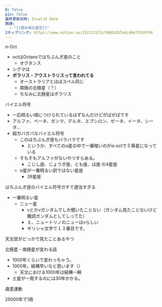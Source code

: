 ```yaml
---
Q: false
pin: false
最終更新日時: Invalid date
関連:
  - "[[南半球の星空]]"
2ホップリンク: https://www.notion.so/1521121f1cf68012b7a4cd4e77419744
---
```

  

  

  

σ-Oct

- octはOctansではちぶんぎ座のこと
    - オクタンス
- シグマは
- **ポラリス・アウストラリスって言われてる**
    - オーストラリアとほぼスペル同じ
    - 南極の北極星（？）
    - ちなみに北極星はポラリス

  

バイエル符号

- 一応明るい順につけられているはずなんだけどがばがばです
- アルファ、ベータ、ガンマ、デルタ、エプシロン、ゼータ、イータ、シータ…
- 超ガバガバなバイエル符号
    - このはちぶんぎ座もバラバラです
        - というか、すべてのα星の中で一番暗いのがα-octで５等星になっている
    - そもそもアルファがないやつすらある。
        - こじし座、じょうぎ座、とも座、ほ座 の4星座
    - α星が一番明るい訳ではない星座
        - 26星座

  

はちぶんぎ座のバイエル符号ガチで適当すぎる

- 一番明るい星
    - ニュー星
        - νとかνガンダムでしか聞いたことない（ガンダム見たことないけど難読ガンダムとしてしってた）
        - え、ニュートリノのニューはνらしい
        - ギリシャ文字で１３番目です。

  

  

天文民がどっかで見たことあるやつ

  

  

北極星・南極星が変わる話

- 1000年くらいで変わっちゃう。
- 1000年。結構早いなと思います（）
    - 天文における1000年は結構一瞬
- 土星が一周するのには30年かかる。

  

歳差運動

25000年で1周